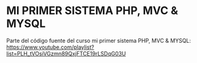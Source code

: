 # MI PRIMER SISTEMA PHP, MVC & MYSQL
Parte del código fuente del curso mi primer sistema PHP, MVC & MYSQL: https://www.youtube.com/playlist?list=PLH_tVOsiVGzmn89QxjFTCE19rLSDqG03U
